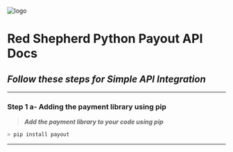 ![logo](https://redshepherdmedia.s3-us-west-2.amazonaws.com/red_logo_64.png "logo")

# Red Shepherd Python Payout API Docs

## _Follow these steps for Simple API Integration_

---

### Step 1 a- Adding the payment library using pip

> **_Add the payment library to your code using pip_**

```python
> pip install payout
```

---
